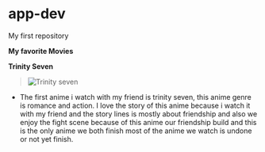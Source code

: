 # app-dev
My first repository

**My favorite Movies** 

 **Trinity Seven**
 >  ![Trinity seven](https://cdn.kobo.com/book-images/6f8d28d7-e78b-4fa3-969d-54e488136eb9/353/569/90/False/trinity-seven-vol-27.jpg)
 
- The first anime i watch with my friend is trinity seven, this anime genre is romance and action. I love the story of this anime because i watch it with my friend and the story lines is mostly about friendship and also we enjoy the fight scene because of this anime our friendship build and this is the only anime we both finish most of the anime we watch is undone or not yet finish.
